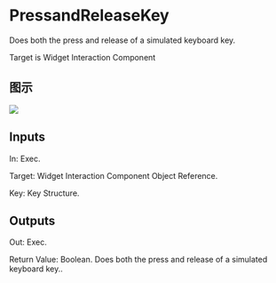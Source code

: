 # PressandReleaseKey

Does both the press and release of a simulated keyboard key.

Target is Widget Interaction Component

## 图示

![]($-20221218-19303547.png)

## Inputs

In: Exec.

Target: Widget Interaction Component Object Reference.

Key: Key Structure.  

## Outputs

Out: Exec.

Return Value: Boolean. Does both the press and release of a simulated keyboard key..

